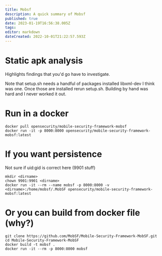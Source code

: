 ```yaml
---
title: Mobsf
description: A quick summary of Mobsf
published: true
date: 2023-01-19T16:56:38.005Z
tags: 
editor: markdown
dateCreated: 2022-10-01T21:22:57.593Z
---
```


# Static apk analysis
Highlights findings that you'd go have to investigate.

Note that setup.sh needs a handful of packages installed libxml-dev I think was one.  Once those are installed rerun setup.sh.  Building by hand was hard and I never worked it out.

# Run in a docker

```
docker pull opensecurity/mobile-security-framework-mobsf
docker run -it -p 8000:8000 opensecurity/mobile-security-framework-mobsf:latest
```

# If you want persistence
Not sure if uid:gid is correct here (9901 stuff)
```
mkdir <dirname>
chown 9901:9901 <dirname>
docker run -it --rm --name mobsf -p 8000:8000 -v <dirname>:/home/mobsf/.MobSF opensecurity/mobile-security-framework-mobsf:latest
```

# Or you can build from docker file (why?)
```
git clone https://github.com/MobSF/Mobile-Security-Framework-MobSF.git
cd Mobile-Security-Framework-MobSF
docker build -t mobsf .
docker run -it --rm -p 8000:8000 mobsf
```
